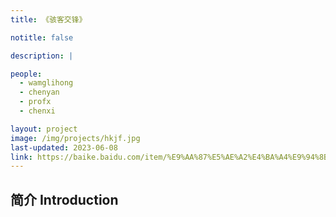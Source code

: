 ```yaml
---
title: 《骇客交锋》

notitle: false

description: |

people:
  - wamglihong
  - chenyan
  - profx
  - chenxi

layout: project
image: /img/projects/hkjf.jpg
last-updated: 2023-06-08
link: https://baike.baidu.com/item/%E9%AA%87%E5%AE%A2%E4%BA%A4%E9%94%8B/7325324?fromModule=lemma_inlink
---
```


## 简介 Introduction

